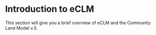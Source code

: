 # Introduction to eCLM

This section will give you a brief overview of eCLM and the Community Land Model v.5.